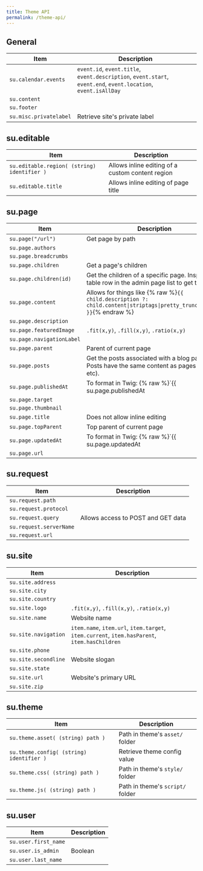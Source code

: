 ```yaml
---
title: Theme API
permalink: /theme-api/
---
```


## General

Item                   | Description
-----------------------|--------------
`su.calendar.events`   | `event.id`, `event.title`, `event.description`, `event.start`, `event.end`, `event.location`, `event.isAllDay`
`su.content`           |
`su.footer`            |
`su.misc.privatelabel` | Retrieve site's private label

## su.editable

Item                                        | Description
--------------------------------------------|--------------------------------------------------
`su.editable.region( (string) identifier )` | Allows inline editing of a custom content region
`su.editable.title`                         | Allows inline editing of page title

## su.page

Item                      | Description
--------------------------|-------------------------------         
`su.page("/url")`         | Get page by path
`su.page.authors`         |
`su.page.breadcrumbs`     |
`su.page.children`        | Get a page's children
`su.page.children(id)`    | Get the children of a specific page. Inspect the table row in the admin page list to get the id.
`su.page.content`         | Allows for things like {% raw %}`{{ child.description ?: child.content\|striptags\|pretty_truncate(200) }}`{% endraw %}
`su.page.description`     |
`su.page.featuredImage`   | `.fit(x,y)`, `.fill(x,y)`, `.ratio(x,y)`
`su.page.navigationLabel` |
`su.page.parent`          | Parent of current page
`su.page.posts`           | Get the posts associated with a blog page. Posts have the same content as pages (title, etc).
`su.page.publishedAt`     | To format in Twig: {% raw %}`{{ su.page.publishedAt|date( "F j, Y" ) }}`{% endraw %}
`su.page.target`          |
`su.page.thumbnail`       |
`su.page.title`           | Does not allow inline editing
`su.page.topParent`       | Top parent of current page
`su.page.updatedAt`       | To format in Twig: {% raw %}`{{ su.page.updatedAt|date( "F j, Y" ) }}`{% endraw %}
`su.page.url`             |

## su.request

Item                    | Description
------------------------|-------------
`su.request.path`       |
`su.request.protocol`   |
`su.request.query`      | Allows access to POST and GET data
`su.request.serverName` |
`su.request.url`        |

## su.site

Item                 | Description
---------------------|--------------
`su.site.address`    |
`su.site.city`       |
`su.site.country`    |
`su.site.logo`       | `.fit(x,y)`, `.fill(x,y)`, `.ratio(x,y)`
`su.site.name`       | Website name
`su.site.navigation` | `item.name`, `item.url`, `item.target`, `item.current`, `item.hasParent`, `item.hasChildren`
`su.site.phone`      |
`su.site.secondline` | Website slogan
`su.site.state`      |
`su.site.url`        | Website's primary URL
`su.site.zip`        |

## su.theme

Item                                     | Description
-----------------------------------------|--------------------------------
`su.theme.asset( (string) path )`        | Path in theme's `asset/` folder
`su.theme.config( (string) identifier )` | Retrieve theme config value
`su.theme.css( (string) path )`          | Path in theme's `style/` folder
`su.theme.js( (string) path )`           | Path in theme's `script/` folder

## su.user

Item                 | Description
---------------------|--------------
`su.user.first_name` |
`su.user.is_admin`   | Boolean
`su.user.last_name`  |

